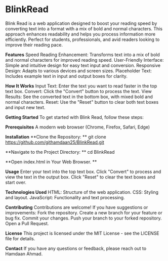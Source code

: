 # BlinkRead
Blink Read is a web application designed to boost your reading speed by converting text into a format with a mix of bold and normal characters. This approach enhances readability and helps you process information more efficiently. Perfect for students, professionals, and avid readers looking to improve their reading pace.

 <!-- Add a screenshot of your app here -->

**Features**
Speed Reading Enhancement: Transforms text into a mix of bold and normal characters for improved reading speed.
User-Friendly Interface: Simple and intuitive design for easy text input and conversion.
Responsive Design: Adapts to various devices and screen sizes.
Placeholder Text: Includes example text in input and output boxes for clarity.

**How It Works**
Input Text: Enter the text you want to read faster in the top text box.
Convert: Click the "Convert" button to process the text.
View Results: See the converted text in the bottom box, with mixed bold and normal characters.
Reset: Use the "Reset" button to clear both text boxes and input new text.

**Getting Started**
To get started with Blink Read, follow these steps:

**Prerequisites**
A modern web browser (Chrome, Firefox, Safari, Edge)

**Installation**
**Clone the Repository:
**
git clone https://github.com/githamdaan25/BlinkRead.git

**Navigate to the Project Directory:
**
cd BlinkRead

**Open index.html in Your Web Browser.
**

**Usage**
Enter your text into the top text box.
Click "Convert" to process and view the text in the output box.
Click "Reset" to clear the text boxes and start over.

**Technologies Used** 
HTML: Structure of the web application.
CSS: Styling and layout.
JavaScript: Functionality and text processing.

**Contributing**
Contributions are welcome! If you have suggestions or improvements:
Fork the repository.
Create a new branch for your feature or bug fix.
Commit your changes.
Push your branch to your forked repository.
Open a Pull Request.

**License**
This project is licensed under the MIT License - see the LICENSE file for details.

**Contact**
If you have any questions or feedback, please reach out to Hamdaan Ahmad.
